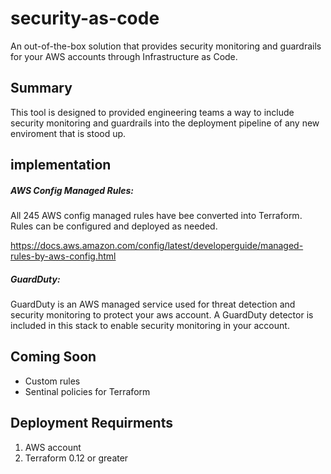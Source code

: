 # security-as-code
An out-of-the-box solution that provides security monitoring and guardrails for your AWS accounts through Infrastructure as Code.   

## Summary

This tool is designed to provided engineering teams a way to include security monitoring and guardrails into the deployment pipeline of any new enviroment that is stood up.


## implementation


##### AWS Config Managed Rules: 

All 245 AWS config managed rules have bee converted into Terraform. Rules can be configured and deployed as needed.  

https://docs.aws.amazon.com/config/latest/developerguide/managed-rules-by-aws-config.html

##### GuardDuty:

GuardDuty is an AWS managed service used for threat detection and security monitoring to protect your aws account. A GuardDuty detector is included in this stack to enable security monitoring in your account. 


## Coming Soon 

* Custom rules
* Sentinal policies for Terraform

## Deployment Requirments 

1. AWS account 
2. Terraform 0.12 or greater 
